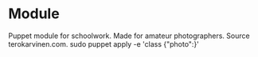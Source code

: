 # Module

Puppet module for schoolwork.
Made for amateur photographers.
Source terokarvinen.com.
sudo puppet apply -e 'class {"photo":}'
